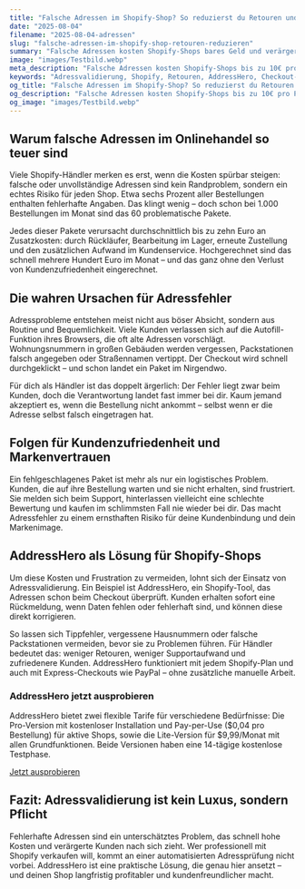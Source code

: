 ```yaml
---
title: "Falsche Adressen im Shopify-Shop? So reduzierst du Retouren und unnötige Kosten"
date: "2025-08-04"
filename: "2025-08-04-adressen"
slug: "falsche-adressen-im-shopify-shop-retouren-reduzieren"
summary: "Falsche Adressen kosten Shopify-Shops bares Geld und verärgern Kunden. Erfahre, warum das Problem größer ist, als viele denken – und wie du es vermeiden kannst. Mit AddressHero setzt du auf einfache, automatische Adressvalidierung direkt im Checkout."
image: "images/Testbild.webp"
meta_description: "Falsche Adressen kosten Shopify-Shops bis zu 10€ pro Paket. Erfahre wie AddressHero mit automatischer Adressvalidierung Retouren reduziert und Kosten spart."
keywords: "Adressvalidierung, Shopify, Retouren, AddressHero, Checkout-Optimierung, Versandkosten, E-Commerce"
og_title: "Falsche Adressen im Shopify-Shop? So reduzierst du Retouren | DD-Gossen"
og_description: "Falsche Adressen kosten Shopify-Shops bis zu 10€ pro Paket. Erfahre wie AddressHero mit automatischer Adressvalidierung Retouren reduziert und Kosten spart."
og_image: "images/Testbild.webp"
---
```


## Warum falsche Adressen im Onlinehandel so teuer sind

Viele Shopify-Händler merken es erst, wenn die Kosten spürbar steigen: falsche oder unvollständige Adressen sind kein Randproblem, sondern ein echtes Risiko für jeden Shop. Etwa sechs Prozent aller Bestellungen enthalten fehlerhafte Angaben. Das klingt wenig – doch schon bei 1.000 Bestellungen im Monat sind das 60 problematische Pakete.

Jedes dieser Pakete verursacht durchschnittlich bis zu zehn Euro an Zusatzkosten: durch Rückläufer, Bearbeitung im Lager, erneute Zustellung und den zusätzlichen Aufwand im Kundenservice. Hochgerechnet sind das schnell mehrere Hundert Euro im Monat – und das ganz ohne den Verlust von Kundenzufriedenheit eingerechnet.

## Die wahren Ursachen für Adressfehler

Adressprobleme entstehen meist nicht aus böser Absicht, sondern aus Routine und Bequemlichkeit. Viele Kunden verlassen sich auf die Autofill-Funktion ihres Browsers, die oft alte Adressen vorschlägt. Wohnungsnummern in großen Gebäuden werden vergessen, Packstationen falsch angegeben oder Straßennamen vertippt. Der Checkout wird schnell durchgeklickt – und schon landet ein Paket im Nirgendwo.

Für dich als Händler ist das doppelt ärgerlich: Der Fehler liegt zwar beim Kunden, doch die Verantwortung landet fast immer bei dir. Kaum jemand akzeptiert es, wenn die Bestellung nicht ankommt – selbst wenn er die Adresse selbst falsch eingetragen hat.

## Folgen für Kundenzufriedenheit und Markenvertrauen

Ein fehlgeschlagenes Paket ist mehr als nur ein logistisches Problem. Kunden, die auf ihre Bestellung warten und sie nicht erhalten, sind frustriert. Sie melden sich beim Support, hinterlassen vielleicht eine schlechte Bewertung und kaufen im schlimmsten Fall nie wieder bei dir. Das macht Adressfehler zu einem ernsthaften Risiko für deine Kundenbindung und dein Markenimage.

## AddressHero als Lösung für Shopify-Shops

Um diese Kosten und Frustration zu vermeiden, lohnt sich der Einsatz von Adressvalidierung. Ein Beispiel ist AddressHero, ein Shopify-Tool, das Adressen schon beim Checkout überprüft. Kunden erhalten sofort eine Rückmeldung, wenn Daten fehlen oder fehlerhaft sind, und können diese direkt korrigieren.

So lassen sich Tippfehler, vergessene Hausnummern oder falsche Packstationen vermeiden, bevor sie zu Problemen führen. Für Händler bedeutet das: weniger Retouren, weniger Supportaufwand und zufriedenere Kunden. AddressHero funktioniert mit jedem Shopify-Plan und auch mit Express-Checkouts wie PayPal – ohne zusätzliche manuelle Arbeit.

<div class="cta-box">
  <h3>AddressHero jetzt ausprobieren</h3>
  <p>AddressHero bietet zwei flexible Tarife für verschiedene Bedürfnisse: Die Pro-Version mit kostenloser Installation und Pay-per-Use ($0,04 pro Bestellung) für aktive Shops, sowie die Lite-Version für $9,99/Monat mit allen Grundfunktionen. Beide Versionen haben eine 14-tägige kostenlose Testphase.</p>
  <a href="https://apps.shopify.com/addresshero" target="_blank" rel="noopener" class="cta-button">Jetzt ausprobieren</a>
</div>

## Fazit: Adressvalidierung ist kein Luxus, sondern Pflicht

Fehlerhafte Adressen sind ein unterschätztes Problem, das schnell hohe Kosten und verärgerte Kunden nach sich zieht. Wer professionell mit Shopify verkaufen will, kommt an einer automatisierten Adressprüfung nicht vorbei. AddressHero ist eine praktische Lösung, die genau hier ansetzt – und deinen Shop langfristig profitabler und kundenfreundlicher macht. 